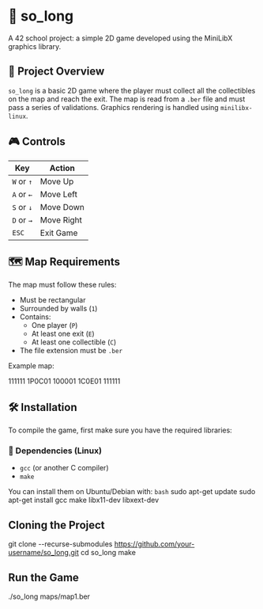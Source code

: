# 🧱 so_long

A 42 school project: a simple 2D game developed using the MiniLibX graphics library.

## 📌 Project Overview

`so_long` is a basic 2D game where the player must collect all the collectibles on the map and reach the exit. The map is read from a `.ber` file and must pass a series of validations. Graphics rendering is handled using `minilibx-linux`.

## 🎮 Controls

| Key           | Action         |
|---------------|----------------|
| `W` or `↑`    | Move Up        |
| `A` or `←`    | Move Left      |
| `S` or `↓`    | Move Down      |
| `D` or `→`    | Move Right     |
| `ESC`         | Exit Game      |

## 🗺️ Map Requirements

The map must follow these rules:

- Must be rectangular
- Surrounded by walls (`1`)
- Contains:
  - One player (`P`)
  - At least one exit (`E`)
  - At least one collectible (`C`)
- The file extension must be `.ber`

Example map:

111111
1P0C01
100001
1C0E01
111111

## 🛠️ Installation

To compile the game, first make sure you have the required libraries:

### 🧩 Dependencies (Linux)
- `gcc` (or another C compiler)
- `make`

You can install them on Ubuntu/Debian with:
```bash```
sudo apt-get update
sudo apt-get install gcc make libx11-dev libxext-dev
## Cloning the Project
git clone --recurse-submodules https://github.com/your-username/so_long.git
cd so_long
make
## Run the Game
./so_long maps/map1.ber



